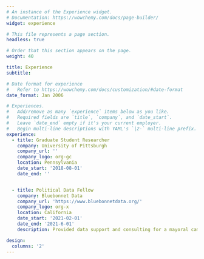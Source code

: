 ```yaml
---
# An instance of the Experience widget.
# Documentation: https://wowchemy.com/docs/page-builder/
widget: experience

# This file represents a page section.
headless: true

# Order that this section appears on the page.
weight: 40

title: Experience
subtitle:

# Date format for experience
#   Refer to https://wowchemy.com/docs/customization/#date-format
date_format: Jan 2006

# Experiences.
#   Add/remove as many `experience` items below as you like.
#   Required fields are `title`, `company`, and `date_start`.
#   Leave `date_end` empty if it's your current employer.
#   Begin multi-line descriptions with YAML's `|2-` multi-line prefix.
experience:
  - title: Graduate Student Researcher
    company: University of Pittsburgh
    company_url: ''
    company_logo: org-gc
    location: Pennsylvania
    date_start: '2018-08-01'
    date_end: ''


  - title: Political Data Fellow
    company: Bluebonnet Data
    company_url: 'https://www.bluebonnetdata.org/'
    company_logo: org-x
    location: California
    date_start: '2021-02-01'
    date_end: '2021-6-01'
    description: Provided data support and consulting for a mayoral campaign in St. Petersburg, Florida.

design:
  columns: '2'
---
```


